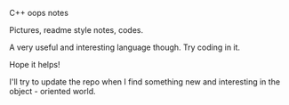 C++ oops notes

Pictures, readme style notes, codes.

A very useful and interesting language though.
Try coding in it.

Hope it helps!

I'll try to update the repo when I find something new and interesting in the object - oriented world.
